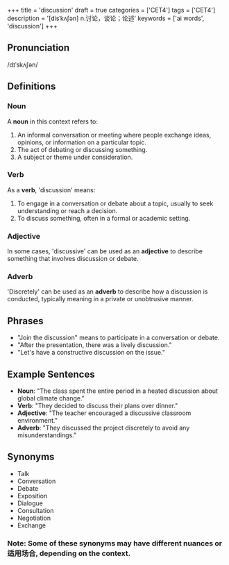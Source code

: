 +++
title = 'discussion'
draft = true
categories = ['CET4']
tags = ['CET4']
description = '[disˈkʌ∫ən] n.讨论，谈论；论述'
keywords = ['ai words', 'discussion']
+++

## Pronunciation
/dɪˈskʌʃən/

## Definitions
### Noun
A **noun** in this context refers to:
1. An informal conversation or meeting where people exchange ideas, opinions, or information on a particular topic.
2. The act of debating or discussing something.
3. A subject or theme under consideration.

### Verb
As a **verb**, 'discussion' means:
1. To engage in a conversation or debate about a topic, usually to seek understanding or reach a decision.
2. To discuss something, often in a formal or academic setting.

### Adjective
In some cases, 'discussive' can be used as an **adjective** to describe something that involves discussion or debate.

### Adverb
'Discretely' can be used as an **adverb** to describe how a discussion is conducted, typically meaning in a private or unobtrusive manner.

## Phrases
- "Join the discussion" means to participate in a conversation or debate.
- "After the presentation, there was a lively discussion."
- "Let's have a constructive discussion on the issue."

## Example Sentences
- **Noun**: "The class spent the entire period in a heated discussion about global climate change."
- **Verb**: "They decided to discuss their plans over dinner."
- **Adjective**: "The teacher encouraged a discussive classroom environment."
- **Adverb**: "They discussed the project discretely to avoid any misunderstandings."

## Synonyms
- Talk
- Conversation
- Debate
- Exposition
- Dialogue
- Consultation
- Negotiation
- Exchange

### Note: Some of these synonyms may have different nuances or适用场合, depending on the context.
